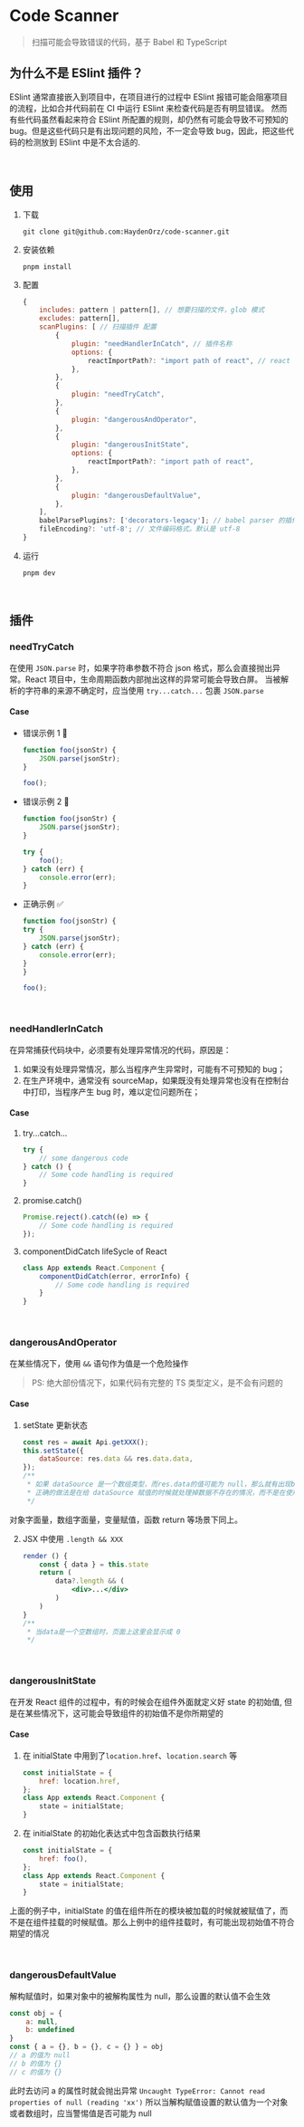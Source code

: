 # Code Scanner

> 扫描可能会导致错误的代码，基于 Babel 和 TypeScript

## 为什么不是 ESlint 插件？

ESlint 通常直接嵌入到项目中，在项目进行的过程中 ESlint 报错可能会阻塞项目的流程，比如合并代码前在 CI 中运行 ESlint 来检查代码是否有明显错误。
然而有些代码虽然看起来符合 ESlint 所配置的规则，却仍然有可能会导致不可预知的 bug。但是这些代码只是有出现问题的风险，不一定会导致 bug，因此，把这些代码的检测放到 ESlint 中是不太合适的.

<br/>

## 使用

1. 下载

   ```shell
   git clone git@github.com:HaydenOrz/code-scanner.git
   ```

2. 安装依赖

   ```shell
   pnpm install
   ```

3. 配置

    ```js
    {
        includes: pattern | pattern[], // 想要扫描的文件，glob 模式
        excludes: pattern[],
        scanPlugins: [ // 扫描插件 配置
            {
                plugin: "needHandlerInCatch", // 插件名称
                options: {
                    reactImportPath?: "import path of react", // react 引入路径，默认是 'react'
                },
            },
            {
                plugin: "needTryCatch",
            },
            {
                plugin: "dangerousAndOperator",
            },
            {
                plugin: "dangerousInitState",
                options: {
                    reactImportPath?: "import path of react",
                },
            },
            {
                plugin: "dangerousDefaultValue",
            },
        ],
        babelParsePlugins?: ['decorators-legacy']; // babel parser 的插件配置，默认情况下，会根据文件后缀名自动使用 'typescript' 和 'jsx' 插件
        fileEncoding?: 'utf-8'; // 文件编码格式。默认是 utf-8
    }
    ```


4. 运行

    ```shell
    pnpm dev
    ```

<br/>

## 插件

### needTryCatch

在使用 `JSON.parse` 时，如果字符串参数不符合 json 格式，那么会直接抛出异常。React 项目中，生命周期函数内部抛出这样的异常可能会导致白屏。
当被解析的字符串的来源不确定时，应当使用 `try...catch...` 包裹 `JSON.parse`

#### Case

- 错误示例 1 🚫

  ```js
  function foo(jsonStr) {
      JSON.parse(jsonStr);
  }

  foo();
  ```

- 错误示例 2 🚫

    ```js
    function foo(jsonStr) {
        JSON.parse(jsonStr);
    }

    try {
        foo();
    } catch (err) {
        console.error(err);
    }
    ```

- 正确示例 ✅

    ```js
    function foo(jsonStr) {
    try {
        JSON.parse(jsonStr);
    } catch (err) {
        console.error(err);
    }
    }

    foo();
    ```

<br/>

### needHandlerInCatch

在异常捕获代码块中，必须要有处理异常情况的代码，原因是：

1. 如果没有处理异常情况，那么当程序产生异常时，可能有不可预知的 bug；
2. 在生产环境中，通常没有 sourceMap，如果既没有处理异常也没有在控制台中打印，当程序产生 bug 时，难以定位问题所在；

#### Case

1. try...catch...

    ```js
    try {
        // some dangerous code
    } catch () {
        // Some code handling is required
    }
    ```

2. promise.catch()

    ```js
    Promise.reject().catch((e) => {
        // Some code handling is required
    });
    ```

3. componentDidCatch lifeSycle of React

    ```js
    class App extends React.Component {
        componentDidCatch(error, errorInfo) {
            // Some code handling is required
        }
    }
    ```

<br/>

### dangerousAndOperator

在某些情况下，使用 `&&` 语句作为值是一个危险操作

> PS: 绝大部份情况下，如果代码有完整的 TS 类型定义，是不会有问题的

#### Case

1. setState 更新状态

    ```js
    const res = await Api.getXXX();
    this.setState({
        dataSource: res.data && res.data.data,
    });
    /**
     * 如果 dataSource 是一个数组类型，而res.data的值可能为 null，那么就有出现bug的风险，
     * 正确的做法是在给 dataSource 赋值的时候就处理掉数据不存在的情况，而不是在使用 dataSource 的地方去处理
     */
    ```

对象字面量，数组字面量，变量赋值，函数 return 等场景下同上。

2. JSX 中使用 `.length && XXX`

    ```jsx
    render () {
        const { data } = this.state
        return (
            data?.length && (
                <div>...</div>
            )
        )
    }
    /**
     * 当data是一个空数组时，页面上这里会显示成 0
     */
    ```

<br/>

### dangerousInitState

在开发 React 组件的过程中，有的时候会在组件外面就定义好 state 的初始值, 但是在某些情况下，这可能会导致组件的初始值不是你所期望的

#### Case

1. 在 initialState 中用到了`location.href`、`location.search` 等

    ```jsx
    const initialState = {
        href: location.href,
    };
    class App extends React.Component {
        state = initialState;
    }
    ```

2. 在 initialState 的初始化表达式中包含函数执行结果

    ```jsx
    const initialState = {
        href: foo(),
    };
    class App extends React.Component {
        state = initialState;
    }
    ```

上面的例子中，initialState 的值在组件所在的模块被加载的时候就被赋值了，而不是在组件挂载的时候赋值。那么上例中的组件挂载时，有可能出现初始值不符合期望的情况

<br/>

### dangerousDefaultValue
解构赋值时，如果对象中的被解构属性为 null，那么设置的默认值不会生效
```js
const obj = {
    a: null,
    b: undefined
}
const { a = {}, b = {}, c = {} } = obj
// a 的值为 null
// b 的值为 {}
// c 的值为 {}

```
此时去访问 a 的属性时就会抛出异常
`Uncaught TypeError: Cannot read properties of null (reading 'xx')`
所以当解构赋值设置的默认值为一个对象或者数组时，应当警惕值是否可能为 null